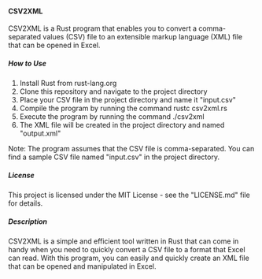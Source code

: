 #### CSV2XML

CSV2XML is a Rust program that enables you to convert a comma-separated values (CSV) file to an extensible markup language (XML) file that can be opened in Excel.

##### How to Use
1. Install Rust from rust-lang.org
2. Clone this repository and navigate to the project directory
3. Place your CSV file in the project directory and name it "input.csv"
4. Compile the program by running the command rustc csv2xml.rs
5. Execute the program by running the command ./csv2xml
6. The XML file will be created in the project directory and named "output.xml"

Note: The program assumes that the CSV file is comma-separated. You can find a sample CSV file named "input.csv" in the project directory.

##### License
This project is licensed under the MIT License - see the "LICENSE.md" file for details.

##### Description
CSV2XML is a simple and efficient tool written in Rust that can come in handy when you need to quickly convert a CSV file to a format that Excel can read. With this program, you can easily and quickly create an XML file that can be opened and manipulated in Excel.
